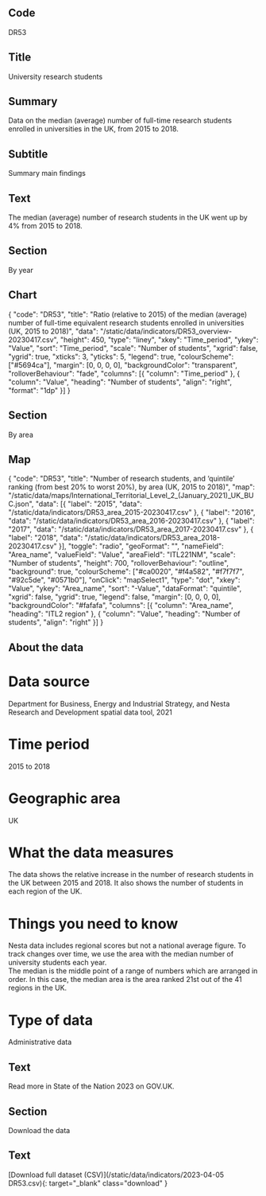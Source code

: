 ## Code
DR53

## Title
University research students

## Summary
Data on the median (average) number of full-time research students enrolled in universities in the UK, from 2015 to 2018.

## Subtitle
Summary main findings

## Text
The median (average) number of research students in the UK went up by 4% from 2015 to 2018.

## Section
By year

## Chart
{ "code": "DR53", "title": "Ratio (relative to 2015) of the median (average) number of full-time equivalent research students enrolled in universities (UK, 2015 to 2018)", "data": "/static/data/indicators/DR53_overview-20230417.csv", "height": 450, "type": "liney", "xkey": "Time_period", "ykey": "Value", "sort": "Time_period", "scale": "Number of students", "xgrid": false, "ygrid": true, "xticks": 3, "yticks": 5, "legend": true, "colourScheme": ["#5694ca"], "margin": [0, 0, 0, 0], "backgroundColor": "transparent", "rolloverBehaviour": "fade", "columns": [{ "column": "Time_period" }, { "column": "Value", "heading": "Number of students", "align": "right", "format": "1dp" }] }

## Section
By area

## Map
{ "code": "DR53", "title": "Number of research students, and ‘quintile’ ranking (from best 20% to worst 20%), by area (UK, 2015 to 2018)", "map": "/static/data/maps/International_Territorial_Level_2_(January_2021)_UK_BUC.json", "data": [{ "label": "2015", "data": "/static/data/indicators/DR53_area_2015-20230417.csv" }, { "label": "2016", "data": "/static/data/indicators/DR53_area_2016-20230417.csv" }, { "label": "2017", "data": "/static/data/indicators/DR53_area_2017-20230417.csv" }, { "label": "2018", "data": "/static/data/indicators/DR53_area_2018-20230417.csv" }], "toggle": "radio", "geoFormat": "", "nameField": "Area_name", "valueField": "Value", "areaField": "ITL221NM", "scale": "Number of students", "height": 700, "rolloverBehaviour": "outline", "background": true, "colourScheme": ["#ca0020", "#f4a582", "#f7f7f7", "#92c5de", "#0571b0"], "onClick": "mapSelect1", "type": "dot", "xkey": "Value", "ykey": "Area_name", "sort": "-Value", "dataFormat": "quintile", "xgrid": false, "ygrid": true, "legend": false, "margin": [0, 0, 0, 0], "backgroundColor": "#fafafa", "columns": [{ "column": "Area_name", "heading": "ITL2 region" }, { "column": "Value", "heading": "Number of students", "align": "right" }] }

## About the data
# Data source
Department for Business, Energy and Industrial Strategy, and Nesta Research and Development spatial data tool, 2021

# Time period
2015 to 2018

# Geographic area
UK

# What the data measures
The data shows the relative increase in the number of research students in the UK between 2015 and 2018. It also shows the number of students in each region of the UK.

# Things you need to know
Nesta data includes regional scores but not a national average figure. To track changes over time, we use the area with the median number of university students each year. 
<br>
The median is the middle point of a range of numbers which are arranged in order. In this case, the median area is the area ranked 21st out of the 41 regions in the UK.

# Type of data
Administrative data

## Text
Read more in State of the Nation 2023 on GOV.UK.

## Section
Download the data

## Text
[Download full dataset (CSV)](/static/data/indicators/2023-04-05 DR53.csv){: target="_blank" class="download" }
